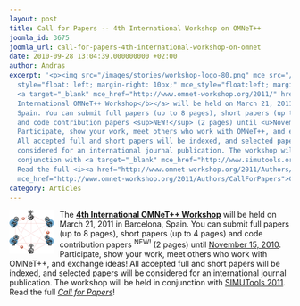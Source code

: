 ```yaml
---
layout: post
title: Call for Papers -- 4th International Workshop on OMNeT++
joomla_id: 3675
joomla_url: call-for-papers-4th-international-workshop-on-omnet
date: 2010-09-28 13:04:39.000000000 +02:00
author: Andras
excerpt: '<p><img src="/images/stories/workshop-logo-80.png" mce_src="/images/stories/workshop-logo-80.png"
  style="float: left; margin-right: 10px;" mce_style="float:left; margin-right:10px">The
  <a target="_blank" mce_href="http://www.omnet-workshop.org/2011/" href="http://www.omnet-workshop.org/2011/"><b>4th
  International OMNeT++ Workshop</b></a> will be held on March 21, 2011 in Barcelona,
  Spain. You can submit full papers (up to 8 pages), short papers (up to 4 pages)
  and code contribution papers <sup>NEW!</sup> (2 pages) until <u>November 15, 2010</u>.
  Participate, show your work, meet others who work with OMNeT++, and exchange ideas!
  All accepted full and short papers will be indexed, and selected papers will be
  considered for an international journal publication. The workshop will be held in
  conjunction with <a target="_blank" mce_href="http://www.simutools.org/2011" href="http://www.simutools.org/2011">SIMUTools&nbsp;2011</a>.
  Read the full <i><a href="http://www.omnet-workshop.org/2011/Authors/CallForPapers"
  mce_href="http://www.omnet-workshop.org/2011/Authors/CallForPapers">Call for Papers</a></i>!</p>'
category: Articles
---
```

<p><img src="/images/stories/workshop-logo-80.png" mce_src="/images/stories/workshop-logo-80.png" style="float: left; margin-right: 10px;" mce_style="float:left; margin-right:10px">The <a target="_blank" mce_href="http://www.omnet-workshop.org/2011/" href="http://www.omnet-workshop.org/2011/"><b>4th International OMNeT++ Workshop</b></a> will be held on March 21, 2011 in Barcelona, Spain. You can submit full papers (up to 8 pages), short papers (up to 4 pages) and code contribution papers <sup>NEW!</sup> (2 pages) until <u>November 15, 2010</u>. Participate, show your work, meet others who work with OMNeT++, and exchange ideas! All accepted full and short papers will be indexed, and selected papers will be considered for an international journal publication. The workshop will be held in conjunction with <a target="_blank" mce_href="http://www.simutools.org/2011" href="http://www.simutools.org/2011">SIMUTools&nbsp;2011</a>. Read the full <i><a href="http://www.omnet-workshop.org/2011/Authors/CallForPapers" mce_href="http://www.omnet-workshop.org/2011/Authors/CallForPapers">Call for Papers</a></i>!</p>
